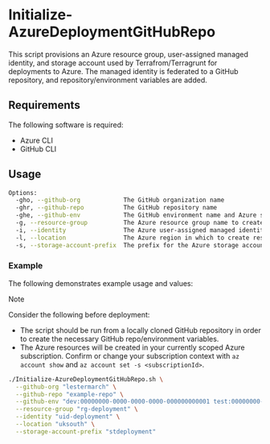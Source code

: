 # Initialize-AzureDeploymentGitHubRepo

This script provisions an Azure resource group, user-assigned managed identity, and storage account used by Terrafrom/Terragrunt for deployments to Azure. The managed identity is federated to a GitHub repository, and repository/environment variables are added.

## Requirements

The following software is required:

- Azure CLI
- GitHub CLI

## Usage

```bash
Options:
  -gho, --github-org            The GitHub organization name
  -ghr, --github-repo           The GitHub repository name
  -ghe, --github-env            The GitHub environment name and Azure subscription ID, colon delimited
  -g, --resource-group          The Azure resource group name to create
  -i, --identity                The Azure user-assigned managed identity to create
  -l, --location                The Azure region in which to create resources
  -s, --storage-account-prefix  The prefix for the Azure storage account name
```

### Example

The following demonstrates example usage and values:

> [!Note]
> Consider the following before deployment:
> 
> - The script should be run from a locally cloned GitHub repository in order to create the necessary GitHub repo/environment variables.
> - The Azure resources will be created in your currently scoped Azure subscription. Confirm or change your subscription context with `az account show` and `az account set -s <subscriptionId>`.

```bash
./Initialize-AzureDeploymentGitHubRepo.sh \
  --github-org "lestermarch" \
  --github-repo "example-repo" \
  --github-env "dev:00000000-0000-0000-0000-000000000001 test:00000000-0000-0000-0000-000000000002" \
  --resource-group "rg-deployment" \
  --identity "uid-deployment" \
  --location "uksouth" \
  --storage-account-prefix "stdeployment"
```
